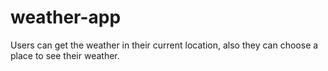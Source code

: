 # weather-app
Users can get the weather in their current location, also they can choose a place to see their weather.
